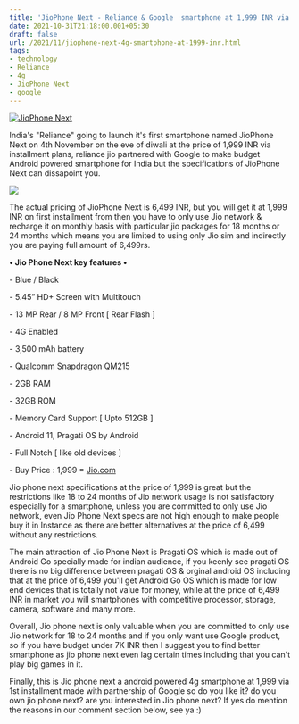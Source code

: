 ```yaml
---
title: 'JioPhone Next - Reliance & Google  smartphone at 1,999 INR via installment plans.'
date: 2021-10-31T21:18:00.001+05:30
draft: false
url: /2021/11/jiophone-next-4g-smartphone-at-1999-inr.html
tags: 
- technology
- Reliance
- 4g
- JioPhone Next
- google
---
```


 [![JioPhone Next](https://lh3.googleusercontent.com/-LXJCEFuMpV4/YX_kfjYhEoI/AAAAAAAAHL0/3px6PAug-l46sh45q_MJAyPThx107m9UgCLcBGAsYHQ/w400-h225/1635771513790925-0.png)](https://lh3.googleusercontent.com/-LXJCEFuMpV4/YX_kfjYhEoI/AAAAAAAAHL0/3px6PAug-l46sh45q_MJAyPThx107m9UgCLcBGAsYHQ/s1600/1635771513790925-0.png) 

  

India's "Reliance" going to launch it's first smartphone named JioPhone Next on 4th November on the eve of diwali at the price of 1,999 INR via installment plans, reliance jio partnered with Google to make budget Android powered smartphone for India but the specifications of JioPhone Next can dissapoint you.

  

 [![](https://lh3.googleusercontent.com/-0l4Yn58MA88/YYAMWDcy6CI/AAAAAAAAHL8/-bNWoqBHBIsXwIwwiff7GR_DMfNTfNWhgCLcBGAsYHQ/s1600/1635781557968460-0.png)](https://lh3.googleusercontent.com/-0l4Yn58MA88/YYAMWDcy6CI/AAAAAAAAHL8/-bNWoqBHBIsXwIwwiff7GR_DMfNTfNWhgCLcBGAsYHQ/s1600/1635781557968460-0.png) 

  

The actual pricing of JioPhone Next is 6,499 INR, but you will get it at 1,999 INR on first installment from then you have to only use Jio network & recharge it on monthly basis with particular jio packages for 18 months or 24 months which means you are limited to using only Jio sim and indirectly you are paying full amount of 6,499rs.

  

**• Jio Phone Next key features •**

  

\- Blue / Black

\- 5.45” HD+ Screen with Multitouch

\- 13 MP Rear / 8 MP Front \[ Rear Flash \]

\- 4G Enabled

\- 3,500 mAh battery

\- Qualcomm Snapdragon QM215

\- 2GB RAM

\- 32GB ROM

\- Memory Card Support \[ Upto 512GB \]

\- Android 11, Pragati OS by Android

\- Full Notch \[ like old devices \]

  

\- Buy Price : 1,999 = [Jio.com](https://www.jio.com/jiophone-next/registration)

  

Jio phone next specifications at the price of 1,999 is great but the restrictions like 18 to 24 months of Jio network usage is not satisfactory especially for a smartphone, unless you are committed to only use Jio network, even Jio Phone Next specs are not high enough to make people buy it in Instance as there are better alternatives at the price of 6,499 without any restrictions.

  

The main attraction of Jio Phone Next is Pragati OS which is made out of Android Go specially made for indian audience, if you keenly see pragati OS there is no big difference between pragati OS & orginal android OS including that at the price of 6,499 you'll get Android Go OS which is made for low end devices that is totally not value for money, while at the price of 6,499 INR in market you will smartphones with competitive processor, storage, camera, software and many more.

  

Overall, Jio phone next is only valuable when you are committed to only use Jio network for 18 to 24 months and if you only want use Google product, so if you have budget under 7K INR then I suggest you to find better smartphone as jio phone next even lag certain times including that you can't play big games in it.

  

Finally, this is Jio phone next a android powered 4g smartphone at 1,999 via 1st installment made with partnership of Google so do you like it? do you own jio phone next? are you interested in Jio phone next? If yes do mention the reasons in our comment section below, see ya :)